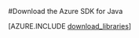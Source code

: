 ﻿<properties 
	pageTitle="Download the Azure SDK for Java (Mac)" 
	description="Download the Azure SDK for Java. Code is provided if you are set up to use Maven for build." 
	services="" 
	documentationCenter="java" 
	authors="rmcmurray" 
	manager="wpickett" 
	editor="jimbe"/>

<tags 
	ms.service="multiple" 
	ms.workload="na" 
	ms.tgt_pltfrm="na" 
	ms.devlang="Java" 
	ms.topic="article" 
	ms.date="06/03/2015" 
	ms.author="robmcm"/>

#Download the Azure SDK for Java

[AZURE.INCLUDE [download_libraries](../includes/download_libraries.md)]
